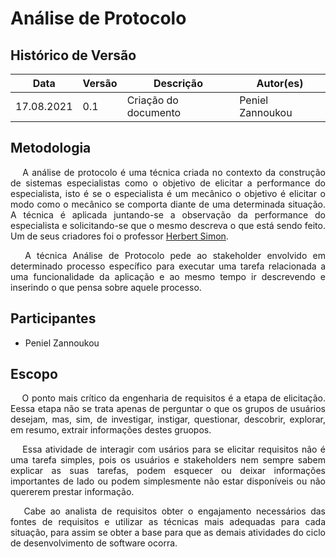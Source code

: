 # **Análise de Protocolo**
## Histórico de Versão
<table class="table table-striped border">
    <thead>
        <th>Data</th>
        <th>Versão </th>
        <th>Descrição</th>
        <th>Autor(es)</th>
    </thead>
    <tbody>
        <tr>
            <td> 17.08.2021 </td>
            <td> 0.1 </td>
            <td> Criação do documento </td>
            <td> Peniel Zannoukou </td>
        </tr>
    </tbody>
</table>

<div class="line"></div>

## Metodologia
<div>
     <p align="justify">&emsp;
        A análise de protocolo é uma técnica criada no contexto da construção de sistemas especialistas como o objetivo de elicitar a performance do especialista, isto é se o especialista é um mecânico o objetivo é elicitar o modo como o mecânico se comporta diante de uma determinada situação.  A técnica é aplicada juntando-se a observação da performance do especialista e solicitando-se que o mesmo descreva o que está sendo feito. Um de seus criadores foi o professor <a href="https://en.wikipedia.org/wiki/Herbert_A._Simon">Herbert Simon</a>.</p> 
      <p align="justify">&emsp;
        A técnica Análise de Protocolo pede ao stakeholder envolvido em determinado processo específico para executar
        uma tarefa relacionada a uma funcionalidade da aplicação e ao mesmo tempo ir descrevendo e inserindo o que pensa
        sobre aquele processo.</p>    
</div>
<div class="line"></div>

## Participantes

- Peniel Zannoukou
<div class="line"></div>

## Escopo

<div>
    <p align="justify">&emsp;
        O ponto mais crítico da engenharia de requisitos é a etapa de elicitação. Eessa etapa não se trata apenas de perguntar o que os grupos de usuários desejam, mas, sim, de investigar, instigar, questionar, descobrir, explorar, em resumo, extrair informações destes gruopos.
<p align="justify">&emsp;
Essa atividade de interagir com usários para se elicitar requisitos não é uma tarefa simples, pois os usuários e stakeholders nem sempre sabem explicar as suas tarefas, podem esquecer ou deixar informações importantes de lado ou podem simplesmente não estar disponíveis ou não quererem prestar informação.</p>

<p align="justify">&emsp;
Cabe ao analista de requisitos obter o engajamento necessários das fontes de requisitos e utilizar as técnicas mais adequadas para cada situação, para assim se obter a base para que as demais atividades do ciclo de desenvolvimento de software ocorra.</p>

